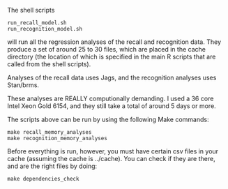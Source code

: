 The shell scripts

	run_recall_model.sh
	run_recognition_model.sh

will run all the regression analyses of the recall and recognition data. They
produce a set of around 25 to 30 files, which are placed in the cache directory
(the location of which is specified in the main R scripts that are called from
the shell scripts).

Analyses of the recall data uses Jags, and the recognition analyses uses Stan/brms.

These analyses are REALLY computionally demanding. I used a 36 core Intel Xeon
Gold 6154, and they still take a total of around 5 days or more.

The scripts above can be run by using the following Make commands:

	make recall_memory_analyses
	make recognition_memory_analyses

Before everything is run, however, you must have certain csv files in your
cache (assuming the cache is ../cache). You can check if they are there, and
are the right files by doing:

	make dependencies_check
